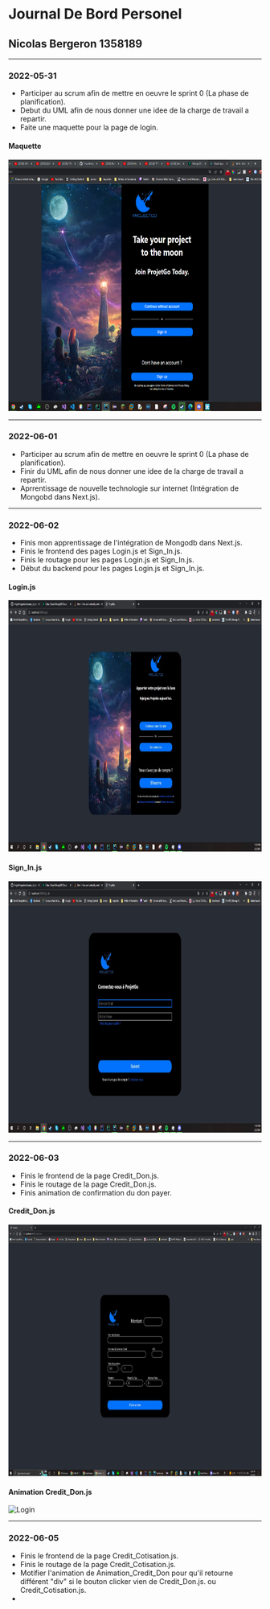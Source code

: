 # Journal De Bord Personel

## Nicolas Bergeron 1358189

---

### 2022-05-31
- Participer au scrum afin de mettre en oeuvre le sprint 0 (La phase de planification).<br>
- Debut du UML afin de nous donner une idee de la charge de travail a repartir.<br>
- Faite une maquette pour la page de login.<br>

#### Maquette
<img src="Image\image_journal_Nicolas\Login.JPG" width="800" height="500" alt="Login">

---

### 2022-06-01

- Participer au scrum afin de mettre en oeuvre le sprint 0 (La phase de planification).<br>
- Finir du UML afin de nous donner une idee de la charge de travail a repartir.<br>
- Aprrentissage de nouvelle technologie sur internet (Intégration de Mongobd dans Next.js).<br> 

---

### 2022-06-02

- Finis mon apprentissage de l'intégration de Mongodb dans Next.js.
- Finis le frontend des pages Login.js et Sign_In.js.
- Finis le routage pour les pages Login.js et Sign_In.js.
- Début du backend pour les pages Login.js et Sign_In.js.

#### Login.js
<img src="Image\image_journal_Nicolas\Login2.JPG" width="800" height="500" alt="Login">

#### Sign_In.js

<img src="Image\image_journal_Nicolas\SignIn.JPG" width="800" height="500" alt="Login">

---

### 2022-06-03

- Finis le frontend de la page Credit_Don.js.
- Finis le routage de la page Credit_Don.js.
- Finis animation de confirmation du don payer.

#### Credit_Don.js
<img src="Image\image_journal_Nicolas\Don.JPG" width="800" height="500" alt="Login">

#### Animation Credit_Don.js
<img src="https://media.giphy.com/media/HeWWoi62mz9Baq35kZ/giphy.gif" width="800" height="500" alt="Login">

---

### 2022-06-05

- Finis le frontend de la page Credit_Cotisation.js.
- Finis le routage de la page Credit_Cotisation.js.
- Motifier l'animation de Animation_Credit_Don pour qu'il retourne différent "div" si le bouton clicker vien de Credit_Don.js. ou Credit_Cotisation.js.
- 